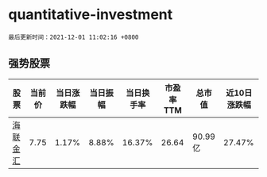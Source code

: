# quantitative-investment

`最后更新时间：2021-12-01 11:02:16 +0800`

## 强势股票

|股票|当前价|当日涨跌幅|当日振幅|当日换手率|市盈率TTM|总市值|近10日涨跌幅|
|----|----|----|----|----|----|----|----|
|[海联金汇](https://xueqiu.com/S/SZ002537)|7.75|1.17%|8.88%|16.37%|26.64|90.99亿|27.47%|
